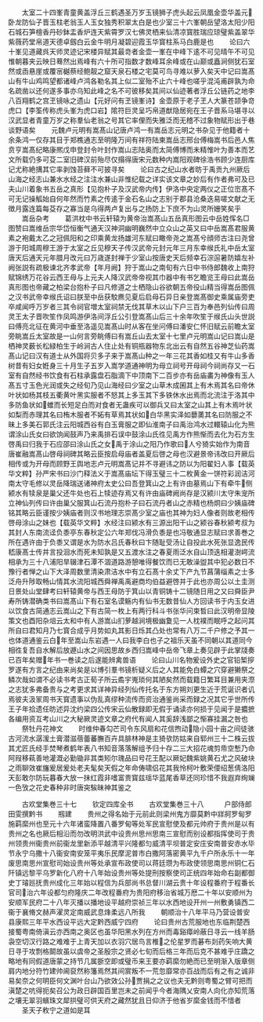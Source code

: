 <!-- { "loadSidebar": true } -->
　　太室二十四峯青童黄盖浮丘三鹤遇圣万岁玉镜狮子虎头起云凤凰金壶华盖元卧龙防仙子晋玉柱老翁玉人玉女独秀积翠太白是也少室三十六峯朝岳望洛太阳少阳石城石笋檀香丹砂鉢盂香炉连天紫霄罗汉七佛灵栖来仙清凉寳胜瑞应琼璧紫盖翠华紫薇药堂帛道天德卓劔白云金牛明月凝碧迎霞玉华寳柱系马白鹿是也
　　论曰六十峯见道藏呉天师灵迹记宋楼异赋其最竒者金壶一峯在中峰下逺不可见晴午不可见惟朝暮夹云映日蓦然出焉峰有六十所可指数才数峰耳余峰或在山巅或矗涧侧犹石室然或臿悬崖或覆宻樾蔡经鲍靓之窟天泉石楼之宅莫可鸟寻难以萝入矣天中记曰嵩髙山有牛山鸡鸣望都诸峰卢鸿各勒名其上似二室殆不止六十峰也嗟乎混沌甫辟孰为命名疏凿以还何遂多事亦乌知此峰之名不可彼移矣其间以仙迹著者浮丘公链药之地李八百翔鹤之宫玊镜咏之遗山【元好问有玊镜峯诗】金壶原于老子玊人大篆苍颉争竒虎口【李筌传称虎头峯为虎口岩】隂符巨灵呈巧帛道猷隐居宛在王子晋系马堪寻以汉武显者青童万岁之称羣仙老翁之号其它率俚而失雅泛而无稽不过象物赋形出于巷谈野语矣
　　元魏卢元明有嵩髙山记唐卢鸿一有嵩岳志元明之书杂见于他籍者十余条鸿一仅存其目于郑樵通志至明隆万间有祥符陆柬嵩岳志邢台傅梅嵩书后邑人焦贲亨嵩髙纪略康熈戊申登封令叶封作嵩山志陆奥而太简傅博而未精惟叶为善本而艺文所载仍多可芟二室旧碑汉前殆尽仅搨得唐宋元数种内嵩阳观碑徐浩书顾少连厨库记尤称絶搆其它率剥蚀苔藓不可披寻矣
　　论曰古之纪山水者昉于禹贡九州厥后山海之经志山兼水水经之注注水兼山非惟纪载之详实该文章之妙后有作者弗可及已夫山川着象书五岳之真形【见抱朴子及汉武帝内传】伊洛中央定两仪之正位崈髙不可无记操觚始自何年然而竹素之传逺于金石名山之志别于郡县沧桑迭易嗟文献之无徴月露连篇每芟存之寡当是乌得两卢复出与之扬防上下庶不为山灵所姗笑矣乎
　　嵩岳杂考
　　葛洪枕中书云轩辕为黄帝治嵩髙山五岳真形图云中岳姓恽名□图赞曰嵩维岳宗华岱恒衡气通天汉神洞幽明巍然中立众山之英又曰中岳嵩髙君服黄素之袍戴太乙之冠佩阳和之印乘黄龙扬雄河东赋曰瞰帝尧之嵩髙兮顔师古注曰尧曾游于阳城周穆王游于太室之丘见穆天子传汉武帝元封元年三月东幸缑氏礼中岳太室唐天后通天元年腊月改元曰万歳遂封禅于少室山按唐史天后频幸石淙逭暑防嬉左补阙张説有疏极谏北齐孝武帝【年月阙】狩于嵩山之南旬有六日中书侍郎魏收上南狩赋锦绣万花谷云西王母与上元夫人降汉武帝帝视其巾器中有书乞瞻览王母曰此嵩岳真形图也帝藏之柏梁台抱朴子曰凡修道之士栖隐山谷欲朝五帝役山精当得嵩岳图佩之汉书武帝幸缑氏诏曰朕至中岳获駮麃见夏后启母石异日亲登嵩髙御史乘属庙旁吏卒咸闻呼万岁者三其令祠官増太室祠禁无伐其草木以山下户三百为奉邑列仙传曰周灵王太子晋吹笙作凤鸣游伊洛间浮丘公引登嵩髙山后三十余年吹笙于缑氏山头世説曰傅亮北征在黄河中垂至洛遥见嵩髙山时从客在坐问傅曰潘安仁怀旧赋云前瞻太室旁眺嵩丘太室故是一山何言旁眺傅曰有嵩丘山去太室十七里卢元明嵩山记曰嵩山是栖神灵薮长松緑柏生于岭涧古人住止处有铜瓶器物东北出云有自然五谷神芝仙药嵩髙山记曰汉有道士从外国将贝多子来于嵩髙山种之一年三花其香如桂又有牛山多香树昔有妇女姙身三十月生子五岁入嵩学道通神明为母立祠号开母祠今祠尚存又一石室有自然经书饮食有石柱承露盘石脂滴下中顶南下二百步亦有岳庙畵为神像有玉人髙五寸玉色光润或失之经旬乃见山海经曰少室之山草木成囷其上有木焉其名曰帝休叶状如杨其枝五衢黄叶黑实服者不怒其上多玉其下多铁休水出焉而北流注于洛其中多防鱼状如蜼而长短足白而对食者无蛊疾可以御兵又曰太室之山其上有木焉叶状如梨而赤理其名曰栯木服者不妬有草焉其状如白华黑实泽如蘡薁其名曰防服之不昧上多美石郭氏注云阳城西谷有白玉膏服之即仙淮南子曰禹治鸿水过轘辕山化为熊谓涂山氏女曰欲饷闻鼓声乃来禹排石误中鼓涂山氏徃见禹方作熊惭而去化为石方生啓禹曰归我于石应邵曰涂山氏之女禹于涂山之阳乃作歌曰人兮猗实始作为南音唐崔融嵩髙山啓母祠碑其略云臣按启母庙者盖夏后啓之母也汉避景帝讳改曰开厥后相传或为开母而顾野王舆地志卢元明嵩髙记并不寻避讳之防以为阳翟妇人事【载英华文粹】孙严宋书曰沙门释法义于嵩髙庙坛下得玉璧三十二枚黄金一饼符彩润洁河南太守毛修以灵岳降瑞送诸神府太史公曰吾登箕山之上有许由墓焉山下有牵牛侧颍水有犊泉是巢父还牛处也石上犊迹存焉又有许由庙碑阙尚存是汉颍川太守朱宠所立神仙列传曰许由巢父服箕山石流丹抱朴子曰石流丹者山之赤精也杨炯曰少姨庙碑铭其略云臣谨按少姨庙者则汉书地理志崇髙少室之庙也其神为妇人像者则故老相传啓母涂山之妹也【载英华文粹】水经注曰颍水有三源出阳干山之颍谷春秋颍考叔为其封人东南流迳负黍亭东春秋定公六年郑伐冯滑负黍是也冯敬通显志赋曰求善巻之所在遇许由于负黍又谓是水为防水吕氏春秋曰卞随耻受汤让自投此水死张显逸民传嵇康髙士传并言投洄水而死未知孰是又五渡水注之春夏雨泛水自山顶迭相灌澍崿流相承为三十八浦阳旱辍津石潭不涸道路游憩唯得餐饮而已无敢澡盥其中犯必数日不豫行者惮之山下大泽周数里清染肃洁水中有立石髙十余丈下产九节菖蒲缁素之士多泛舟升陟取畅山情其水流阳城西舜禅禹禹避商均伯益避啓并于此也亦周公以土圭测日景处山堂肆考曰轩辕黄帝与西王母防于箕山以青铜铸十二镜随日用之又曰舜臣尹寿所铸潜确类书曰嵩髙山下有石室名谟觞内有仙书无数昔仙人方回读书于内玉女进以饮食古简通志云嵩山之下有古简一枚上有两行科斗书张华问束晳曰此汉明帝显陵策文也酉阳杂俎云太和中有人游嵩山扪萝越涧境极幽夐见一人枕襆而眠呼之起问其所自曰君知月乃七寳合成乎月势如丸其影日烁其凸处也常有八万二千户修之予其一也体道通鉴云白年至嵩山东岩遇一人曰我李白也子之祖乐天虽不同朝以其道同今相徃复吾自水解后放遯山水之间因思故乡西归嵩峰中岳帝飞章上奏见辟于此掌牋奏已百年矣赠年书一巻读之后遂能辨禽兽语
　　论曰山川名物爰设外史之官铅椠摉罗遂有方言之纪由来尚矣是以博引羣书镜析疑义后之人其能免白蟫之穴穿避獭祭之鳞次哉如谓不必读书考古正荀子所云矞宇嵬琐何其陋矣然而载籍日繁耳目兼用夹漈之志犹多弗备贵与之考更求其详神异经列仙传托名于东方朔刘更生近于荒诞识者讥焉彼夫汲冡周书天寳遗事以伪乱真缪种流传而资治通鉴尚采而録之况其它乎世所传王子年拾遗任昉述异沈约梁四公传宋云仙散録即无假于诵读亦何损于见闻于是攟摭各编用资互考山川之大秘厥灵迹文章之府代有闻人其奚辞浅鄙之惭寡挂漏之咎也
　　祭牡丹花神文
　　时维仲春勾芒司令东风扇和花信煦动隐小园十亩之间徒骇古河流水潺湲土膏潜滋蓓蕾蕃膴百卉具腓林神是主猗欤防姑来自郓州三十二株云拔其尤匠氏经手焚琴煮鹤年表八书知音落落解组予归十存二三大招花魂剪帋空慙乃命阿叚移萟善地灌溉必勤锄非其类矧尔瑰品曰号花王配以厥妃魏紫姚黄石尤之风破块之雨聊效崔旛爰居爰处老夫髦矣天假之年命俦啸侣花其我怜柯叶敷荣偠绍葱倩洛阳天彭敢尔防玩暮春大放一抹红霞非嗜富贵寳兹瑶华蓝尾香草还同珍惜不我遐弃绚斓一色攷之花史春种非时唐突騃昧神其鉴之















　　古欢堂集巻三十七
　　钦定四库全书
　　古欢堂集巻三十八　　　户部侍郎田雯撰黔书
　　剏建
　　贵州之得名始于元前此则梁州鬼方靡莫黔中牂牁罗甸罗施羁縻州也至元十六年诸蛮降置八番罗甸等处军民宣慰使及都元帅府于贵州是以有贵州之名也厥后相沿而勿改明洪武中设贵州思州思南三宣慰而别设都指挥使司于贵州领贵州衞贵州前衞龙里新添平越清平兴隆都匀威清平坝普定安庄安南普安赤水毕节永宁乌撒十八衞安南安笼平夷乐民摩泥普市白撒阿落密黄平九千户所永乐十一年废思南思州宣慰司始设贵州等处承宣布政使司以蒋廷瓒为布政使领思南思州铜仁石阡镇远黎平乌罗新化八府十八年始设贵州等处提刑按察使司正统四年始命右副都御史丁璿廵抚贵州成化三年始以程信为兵部尚书总督川湖云贵十年设程番府于程番长官司治六年设都匀府隆庆二年改程番府为贵阳府移治省城万厯二十年以安顺州为安顺军民府二十八年灭播以播地设平越府崇祯三年以水西地设开州一州敷勇镇西二衞于襄脩文赫声濯灵定南威武息烽柔远八所我
　　朝顺治十八年平马乃营设普安县康熙三年平水西设平远大定黔西威宁四府
　　论曰贵州古荒服地也东临荆楚西接蜀粤南倚滇云亦西南之奥区也虽华阳黑水列在方州而毒谿瘴岭蔽日寻云一线羊肠袅空切汉行路之难难于上青天加以衣羽穴居鸟言椎之伦星罗而碁布剡药矢响大黄日寻于攻剽格鬬故虽以虞帝之圣殷宗之贤必七旬而后格三年而后克不甚难乎庄蹻之略地有同假道唐蒙之持节几属斵空即或璧币来王要亦羁縻勿絶而已至明渐入版章侧肩内地分符竹建帅阃裒然称籓焉然其间賔叛不一荒忽靡常亦百战而后有之有之诚非易矣奈之何明臣何文渊叶台山乃欲效公孙贾捐之之议也夫无黔则粤蜀之臂可把而滇楚之吭得扼矣召公为政日辟国百里岂未之前闻乎今者海隅乂安南人向化亦知荒落之壤无翠羽蠙珠文犀拱璧可供天府之藏然犹且日仰济于他省岁縻金钱而不惜者
　　圣天子敉宁之道如是耳

